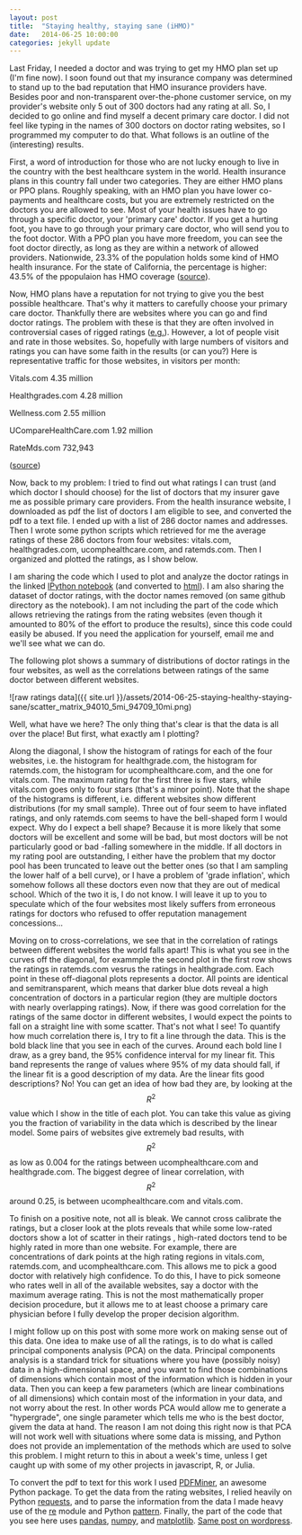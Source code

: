 ```yaml
---
layout: post
title:  "Staying healthy, staying sane (iHMO)"
date:   2014-06-25 10:00:00
categories: jekyll update
---
```

Last Friday, I needed a doctor and was trying to get my HMO plan set up (I'm fine now). I soon found out that my insurance company was determined to stand up to the bad reputation that HMO insurance providers have. Besides poor and non-transparent over-the-phone customer service, on my provider's website only 5 out of 300 doctors had any rating at all. So, I decided to go online and find myself a decent primary care doctor. I did not feel like typing in the names of 300 doctors on doctor rating websites, so I programmed my computer to do that. What follows is an outline of the (interesting) results.

First, a word of introduction for those who are not lucky enough to live in the country with the best healthcare system in the world. Health insurance plans in this country fall under two categories. They are either HMO plans or PPO plans. Roughly speaking, with an HMO plan you have lower co-payments and healthcare costs, but you are extremely restricted on the doctors you are allowed to see. Most of your health issues have to go through a specific doctor, your 'primary care' doctor. If you get a hurting foot, you have to go through your primary care doctor, who will send you to the foot doctor. With a PPO plan you have more freedom, you can see the foot doctor directly, as long as they are within a network of allowed providers. Nationwide, 23.3% of the population holds some kind of HMO health insurance. For the state of California, the percentage is higher: 43.5% of the ppopulaion has HMO coverage ([source](http://kff.org/other/state-indicator/hmo-penetration-rate/)).

Now, HMO plans have a reputation for not trying to give you the best possible healthcare. That's why it matters to carefully choose your primary care doctor. Thankfully there are websites where you can go and find doctor ratings. The problem with these is that they are often involved in controversial cases of rigged ratings ([e.g.](http://www.eastbayexpress.com/gyrobase/yelp_and_the_business_of_extortion_2_0/Content?oid=927491&page=1)). However, a lot of people visit and rate in those websites. So, hopefully with large numbers of visitors and ratings you can have some faith in the results (or can you?) Here is representative traffic for those websites, in visitors per month:

Vitals.com             4.35 million

Healthgrades.com       4.28 million

Wellness.com           2.55 million

UCompareHealthCare.com 1.92 million

RateMds.com              732,943

([source](http://www.slideshare.net/reviewconcierge/remove-review-from-the-top-5-healthcare-directories))

Now, back to my problem: I tried to find out what ratings I can trust (and which doctor I should choose) for the list of doctors that my insurer gave me as possible primary care providers. From the health insurance website, I downloaded as pdf the list of doctors I am eligible to see, and converted the pdf to a text file. I ended up with a list of 286 doctor names and addresses. Then I wrote some python scripts which retrieved for me the average ratings of these 286 doctors from four websites: vitals.com, healthgrades.com, ucomphealthcare.com, and ratemds.com. Then I organized and plotted the ratings, as I show below.

I am sharing the code which I used to plot and analyze the doctor ratings in the linked [IPython notebook](https://github.com/nikos-daniilidis/find-md/blob/master/find_me_a_doc_nonames.ipynb) (and converted to [html](http://nikos-daniilidis.github.io/find-md/find_me_a_doc_nonames.html)). I am also sharing the dataset of doctor ratings, with the doctor names removed (on same github directory as the notebook). I am not including the part of the code which allows retrieving the ratings from the rating websites (even though it amounted to 80% of the effort to produce the results), since this code could easily be abused. If you need the application for yourself, email me and we'll see what we can do.

The following plot shows a summary of distributions of doctor ratings in the four websites, as well as the correlations between ratings of the same doctor between different websites.

![raw ratings data]({{ site.url }}/assets/2014-06-25-staying-healthy-staying-sane/scatter_matrix_94010_5mi_94709_10mi.png)

Well, what have we here? The only thing that's clear is that the data is all over the place! But first, what exactly am I plotting?

Along the diagonal, I show the histogram of ratings for each of the four websites, i.e. the histogram for healthgrade.com, the histogram for ratemds.com, the histogram for ucomphealthcare.com, and the one for vitals.com. The maximum rating for the first three is five stars, while vitals.com goes only to four stars (that's a minor point). Note that the shape of the histograms is different, i.e. different websites show different distributions (for my small sample). Three out of four seem to have inflated ratings, and only ratemds.com seems to have the bell-shaped form I would expect. Why do I expect a bell shape? Because it is more likely that some doctors will be excellent and some will be bad, but most doctors will be not particularly good or bad -falling somewhere in the middle. If all doctors in my rating pool are outstanding, I either have the problem that my doctor pool has been truncated to leave out the better ones (so that I am sampling the lower half of a bell curve), or I have a problem of 'grade inflation', which somehow follows all these doctors even now that they are out of medical school. Which of the two it is, I do not know. I will leave it up to you to speculate which of the four websites most likely suffers from erroneous ratings for doctors who refused to offer reputation management concessions...

Moving on to cross-correlations, we see that in the correlation of ratings between different websites the world falls apart! This is what you see in the curves off the diagonal, for exammple the second plot in the first row shows the ratings in ratemds.com vesrus the ratings in healthgrade.com. Each point in these off-diagonal plots represents a doctor. All points are identical and semitransparent, which means that darker blue dots reveal a high concentration of doctors in a particular region (they are multiple doctors with nearly overlapping ratings). Now, if there was good correlation for the ratings of the same doctor in different websites, I would expect the points to fall on a straight line with some scatter. That's not what I see! To quantify how much correlation there is, I try to fit a line through the data. This is the bold black line that you see in each of the curves. Around each bold line I draw, as a grey band, the 95% confidence interval for my linear fit. This band represents the range of values where 95% of my data should fall, if the linear fit is a good description of my data. Are the linear fits good descriptions? No! You can get an idea of how bad they are, by looking at the $$ R^2$$ value which I show in the title of each plot. You can take this value as giving you the fraction of variability in the data which is described by the linear model. Some pairs of websites give extremely bad results, with $$ R^2$$ as low as 0.004 for the ratings between ucomphealthcare.com and healthgrade.com. The biggest degree of linear correlation, with $$ R^2$$ around 0.25, is between ucomphealthcare.com and vitals.com.

To finish on a positive note, not all is bleak. We cannot cross calibrate the ratings, but a closer look at the plots reveals that while some low-rated doctors show a lot of scatter in their ratings , high-rated doctors tend to be highly rated in more than one website. For example, there are concentrations of dark points at the high rating regions in vitals.com, ratemds.com, and ucomphealthcare.com. This allows me to pick a good doctor with relatively high confidence. To do this, I have to pick someone who rates well in all of the available websites, say a doctor with the maximum average rating. This is not the most mathematically proper decision procedure, but it allows me to at least choose a primary care physician before I fully develop the proper decision algorithm.

I might follow up on this post with some more work on making sense out of this data. One idea to make use of all the ratings, is to do what is called principal components analysis (PCA) on the data. Principal components analysis is a standard trick for situations where you have (possibly noisy) data in a high-dimensional space, and you want to find those combinations of dimensions which contain most of the information which is hidden in your data. Then you can keep a few parameters (which are linear combinations of all dimensions) which contain most of the information in your data, and not worry about the rest. In other words PCA would allow me to generate a "hypergrade", one single parameter which tells me who is the best doctor, givem the data at hand. The reason I am not doing this right now is that PCA will not work well with situations where some data is missing, and Python does not provide an implementation of the methods which are used to solve this problem. I might return to this in about a week's time, unless I get caught up with some of my other projects in javascript, R, or Julia.

To convert the pdf to text for this work I used [PDFMiner](http://www.unixuser.org/~euske/python/pdfminer/), an awesome Python package. To get the data from the rating websites, I relied heavily on Python [requests](http://docs.python-requests.org/en/latest/), and to parse the information from the data I made heavy use of the [re](https://docs.python.org/2/library/re.html) module and Python [pattern](http://www.clips.ua.ac.be/pattern). Finally, the part of the code that you see here uses [pandas](http://pandas.pydata.org/), [numpy](http://www.numpy.org/), and [matplotlib](http://matplotlib.org/). [Same post on wordpress](http://oligotropos.wordpress.com/2014/06/25/staying-healthy-staying-sane/).
